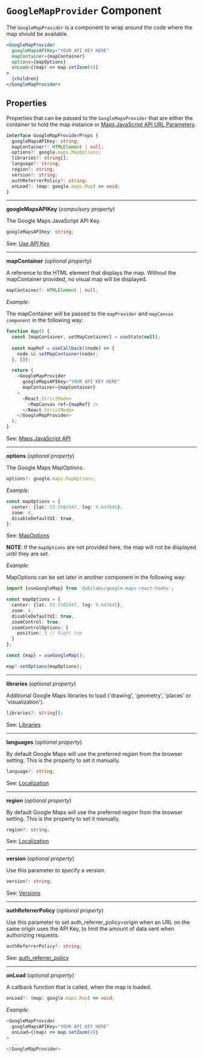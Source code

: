 # `GoogleMapProvider` Component

The `GoogleMapProvider` is a component to wrap around the code where the map should be available.

```jsx
<GoogleMapProvider
  googleMapsAPIKey="YOUR API KEY HERE"
  mapContainer={mapContainer}
  options={mapOptions}
  onLoad={(map) => map.setZoom(4)}
>
  {children}
</GoogleMapProvider>
```

## Properties

Properties that can be passed to the `GoogleMapsProvider` that are either the container to hold the map instance or [Maps JavaScript API URL Parameters](https://developers.google.com/maps/documentation/javascript/url-params).

```TypeScript
interface GoogleMapProviderProps {
  googleMapsAPIKey: string;
  mapContainer?: HTMLElement | null;
  options?: google.maps.MapOptions;
  libraries?: string[];
  language?: string;
  region?: string;
  version?: string;
  authReferrerPolicy?: string;
  onLoad?: (map: google.maps.Map) => void;
}
```

- - - -
__googleMapsAPIKey__ (_compulsory property_)

The Google Maps JavaScript API Key.
```Typescript
googleMapsAPIKey: string;
```

See: [Use API Key](https://developers.google.com/maps/documentation/embed/get-api-key)

- - - -

__mapContainer__ (_optional property_)

A reference to the HTML element that displays the map.
Without the mapContainer provided, no visual map will be displayed.

```Typescript
mapContainer?: HTMLElement | null;
```

_Example:_

The mapContainer will be passed to the `mapProvider` and `mapCanvas component` in the following way:

```TypeScript
function App() {
  const [mapContainer, setMapContainer] = useState(null);
  
  const mapRef = useCallback((node) => {
    node && setMapContainer(node);
  }, []);

  return (
    <GoogleMapProvider
      googleMapsAPIKey="YOUR API KEY HERE"
      mapContainer={mapContainer}
    >
      <React.StrictMode>
        <MapCanvas ref={mapRef} />
      </React.StrictMode>
    </GoogleMapProvider>
  );
}
```

See: [Maps JavaScript API](https://developers.google.com/maps/documentation/javascript/overview)

- - - -

__options__ (_optional property_)

The Google Maps MapOptions.

```Typescript
options?: google.maps.MapOptions;
```

_Example:_

```Typescript
const mapOptions = {
  center: {lat: 53.5582447, lng: 9.647645},
  zoom: 6,
  disableDefaultUI: true,
};
```

See: [MapOptions](https://developers.google.com/maps/documentation/javascript/reference/map#MapOptions)

**NOTE**: If the `mapOptions` are not provided here, the map will not be displayed until they are set.

_Example:_ 

MapOptions can be set later in another component in the following way:

```Typescript
import {useGoogleMap} from '@ubilabs/google-maps-react-hooks';

const mapOptions = {
  center: {lat: 53.5582447, lng: 9.647645},
  zoom: 6,
  disableDefaultUI: true,
  zoomControl: true,
  zoomControlOptions: {
    position: 3 // Right top
  }
};

const {map} = useGoogleMap();

map?.setOptions(mapOptions);
```

- - - -

__libraries__ (_optional property_)

Additional Google Maps libraries to load ('drawing', 'geometry', 'places' or 'visualization').

```Typescript
libraries?: string[];
```

See: [Libraries](https://developers.google.com/maps/documentation/javascript/libraries)

- - - -

__languages__ (_optional property_)

By default Google Maps will use the preferred region from the browser setting. This is the property to set it manually.

```Typescript
language?: string;
```

See: [Localization](https://developers.google.com/maps/documentation/javascript/localization)

- - - -

__region__ (_optional property_)

By default Google Maps will use the preferred region from the browser setting. This is the property to set it manually.

```Typescript
region?: string;
```

See: [Localization](https://developers.google.com/maps/documentation/javascript/localization)

- - - -

__version__ (_optional property_)

Use this parameter to specify a version.

```Typescript
version?: string;
```

See: [Versions](https://developers.google.com/maps/documentation/javascript/versions)

- - - -

__authReferrerPolicy__ (_optional property_)

Use this parameter to set auth_referrer_policy=origin when an URL on the same origin uses the API Key, to limit the amount of data sent when authorizing requests.

```Typescript
authReferrerPolicy?: string;
```

See: [auth_referrer_policy](https://developers.google.com/maps/documentation/javascript/url-params)

- - - -

__onLoad__ (_optional property_)

A callback function that is called, when the map is loaded.

```Typescript
onLoad?: (map: google.maps.Map) => void;
```

_Example:_

```Typescript
<GoogleMapProvider
  googleMapsAPIKey="YOUR API KEY HERE"
  onLoad={(map) => map.setZoom(4)}
>
  ...
</GoogleMapProvider>
```
